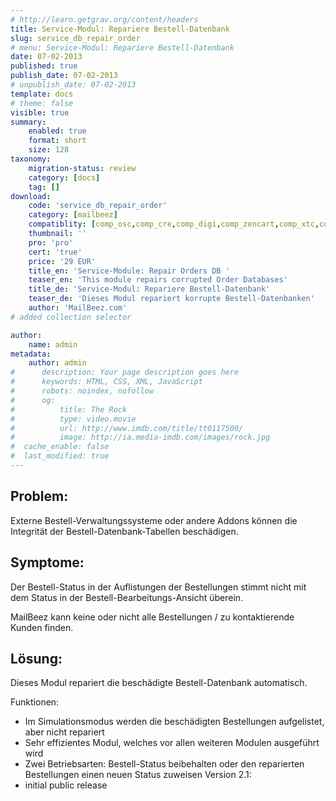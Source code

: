 ```yaml
---
# http://learn.getgrav.org/content/headers
title: Service-Modul: Repariere Bestell-Datenbank
slug: service_db_repair_order
# menu: Service-Modul: Repariere Bestell-Datenbank
date: 07-02-2013
published: true
publish_date: 07-02-2013
# unpublish_date: 07-02-2013
template: docs
# theme: false
visible: true
summary:
    enabled: true
    format: short
    size: 128
taxonomy:
    migration-status: review
    category: [docs]
    tag: []
download:
    code: 'service_db_repair_order'
    category: [mailbeez]
    compatiblity: [comp_osc,comp_cre,comp_digi,comp_zencart,comp_xtc,comp_gambio]
    thumbnail: ''
    pro: 'pro'
    cert: 'true'
    price: '29 EUR'
    title_en: 'Service-Module: Repair Orders DB '
    teaser_en: 'This module repairs corrupted Order Databases'
    title_de: 'Service-Modul: Repariere Bestell-Datenbank'
    teaser_de: 'Dieses Modul repariert korrupte Bestell-Datenbanken'
    author: 'MailBeez.com'
# added collection selector

author:
    name: admin
metadata:
    author: admin
#      description: Your page description goes here
#      keywords: HTML, CSS, XML, JavaScript
#      robots: noindex, nofollow
#      og:
#          title: The Rock
#          type: video.movie
#          url: http://www.imdb.com/title/tt0117500/
#          image: http://ia.media-imdb.com/images/rock.jpg
#  cache_enable: false
#  last_modified: true
---
```


## Problem:

Externe Bestell-Verwaltungssysteme oder andere Addons können die Integrität der Bestell-Datenbank-Tabellen beschädigen.

## Symptome:

Der Bestell-Status in der Auflistungen der Bestellungen stimmt nicht mit dem Status in der Bestell-Bearbeitungs-Ansicht überein.

MailBeez kann keine oder nicht alle Bestellungen / zu kontaktierende Kunden finden.

## Lösung:

Dieses Modul repariert die beschädigte Bestell-Datenbank automatisch.

Funktionen:

- Im Simulationsmodus werden die beschädigten Bestellungen aufgelistet, aber nicht repariert
- Sehr effizientes Modul, welches vor allen weiteren Modulen ausgeführt wird
- Zwei Betriebsarten: Bestell-Status beibehalten oder den reparierten Bestellungen einen neuen Status zuweisen
Version 2.1:
- initial public release